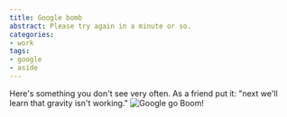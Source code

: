 ```yaml
---
title: Google bomb
abstract: Please try again in a minute or so.
categories:
- work
tags:
- google
- aside
---
```


Here's something you don't see very often.  As a friend put it: "next we'll learn that gravity isn't working."
![Google go Boom!](2003-04-23-google-bomb/google_error.png)
